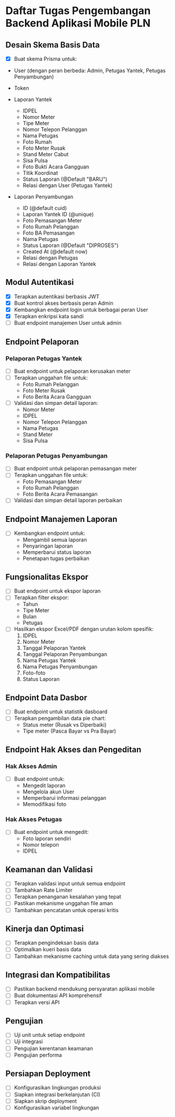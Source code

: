 # Daftar Tugas Pengembangan Backend Aplikasi Mobile PLN

## Desain Skema Basis Data
- [x] Buat skema Prisma untuk:
- User (dengan peran berbeda: Admin, Petugas Yantek, Petugas Penyambungan)
- Token
- Laporan Yantek
    - IDPEL
    - Nomor Meter
    - Tipe Meter
    - Nomor Telepon Pelanggan
    - Nama Petugas
    - Foto Rumah
    - Foto Meter Rusak
    - Stand Meter Cabut
    - Sisa Pulsa
    - Foto Bukti Acara Gangguan
    - Titik Koordinat
    - Status Laporan (@Default "BARU")
    - Relasi dengan User (Petugas Yantek)

- Laporan Penyambungan
    - ID (@default cuid)
    - Laporan Yantek ID (@unique)
    - Foto Pemasangan Meter
    - Foto Rumah Pelanggan
    - Foto BA Pemasangan
    - Nama Petugas
    - Status Laporan (@Default "DIPROSES")
    - Created At (@default now)
    - Relasi dengan Petugas
    - Relasi dengan Laporan Yantek

## Modul Autentikasi
- [x] Terapkan autentikasi berbasis JWT
- [x] Buat kontrol akses berbasis peran Admin
- [x] Kembangkan endpoint login untuk berbagai peran User
- [x] Terapkan enkripsi kata sandi
- [ ] Buat endpoint manajemen User untuk admin

## Endpoint Pelaporan

### Pelaporan Petugas Yantek
- [ ] Buat endpoint untuk pelaporan kerusakan meter
- [ ] Terapkan unggahan file untuk:
  - Foto Rumah Pelanggan
  - Foto Meter Rusak
  - Foto Berita Acara Gangguan
- [ ] Validasi dan simpan detail laporan:
  - Nomor Meter
  - IDPEL
  - Nomor Telepon Pelanggan
  - Nama Petugas
  - Stand Meter
  - Sisa Pulsa

### Pelaporan Petugas Penyambungan
- [ ] Buat endpoint untuk pelaporan pemasangan meter
- [ ] Terapkan unggahan file untuk:
  - Foto Pemasangan Meter
  - Foto Rumah Pelanggan
  - Foto Berita Acara Pemasangan
- [ ] Validasi dan simpan detail laporan perbaikan

## Endpoint Manajemen Laporan
- [ ] Kembangkan endpoint untuk:
  - Mengambil semua laporan
  - Penyaringan laporan
  - Memperbarui status laporan
  - Penetapan tugas perbaikan

## Fungsionalitas Ekspor
- [ ] Buat endpoint untuk ekspor laporan
- [ ] Terapkan filter ekspor:
  - Tahun
  - Tipe Meter
  - Bulan
  - Petugas
- [ ] Hasilkan ekspor Excel/PDF dengan urutan kolom spesifik:
  1. IDPEL
  2. Nomor Meter
  3. Tanggal Pelaporan Yantek
  4. Tanggal Pelaporan Penyambungan
  5. Nama Petugas Yantek
  6. Nama Petugas Penyambungan
  7. Foto-foto
  8. Status Laporan

## Endpoint Data Dasbor
- [ ] Buat endpoint untuk statistik dasboard
- [ ] Terapkan pengambilan data pie chart:
  - Status meter (Rusak vs Diperbaiki)
  - Tipe meter (Pasca Bayar vs Pra Bayar)

## Endpoint Hak Akses dan Pengeditan

### Hak Akses Admin
- [ ] Buat endpoint untuk:
  - Mengedit laporan
  - Mengelola akun User
  - Memperbarui informasi pelanggan
  - Memodifikasi foto

### Hak Akses Petugas
- [ ] Buat endpoint untuk mengedit:
  - Foto laporan sendiri
  - Nomor telepon
  - IDPEL

## Keamanan dan Validasi
- [ ] Terapkan validasi input untuk semua endpoint
- [ ] Tambahkan Rate Limiter
- [ ] Terapkan penanganan kesalahan yang tepat
- [ ] Pastikan mekanisme unggahan file aman
- [ ] Tambahkan pencatatan untuk operasi kritis

## Kinerja dan Optimasi
- [ ] Terapkan pengindeksan basis data
- [ ] Optimalkan kueri basis data
- [ ] Tambahkan mekanisme caching untuk data yang sering diakses

## Integrasi dan Kompatibilitas
- [ ] Pastikan backend mendukung persyaratan aplikasi mobile
- [ ] Buat dokumentasi API komprehensif
- [ ] Terapkan versi API

## Pengujian
- [ ] Uji unit untuk setiap endpoint
- [ ] Uji integrasi
- [ ] Pengujian kerentanan keamanan
- [ ] Pengujian performa

## Persiapan Deployment
- [ ] Konfigurasikan lingkungan produksi
- [ ] Siapkan integrasi berkelanjutan (CI)
- [ ] Siapkan skrip deployment
- [ ] Konfigurasikan variabel lingkungan